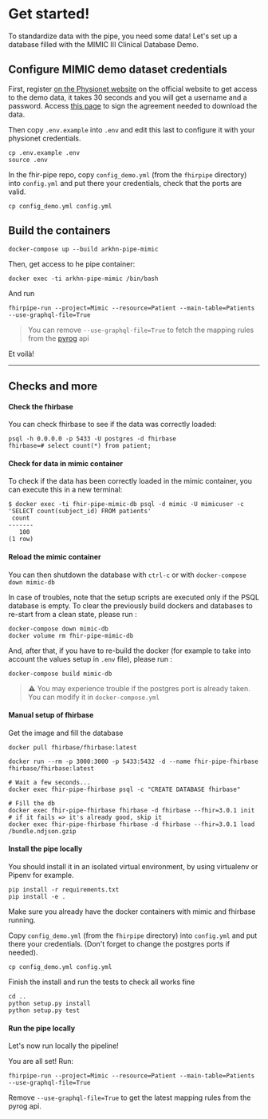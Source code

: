 
# Get started!

To standardize data with the pipe, you need some data! Let's set up a database filled with the MIMIC III Clinical Database Demo.

## Configure MIMIC demo dataset credentials

First, register [on the Physionet website](https://mimic.physionet.org/gettingstarted/demo/) on the official website to get access to the demo data, it takes 30 seconds and you will get a username and a password. Access [this page](https://physionet.org/works/MIMICIIIClinicalDatabaseDemo/) to sign the agreement needed to download the data.

Then copy `.env.example` into `.env` and edit this last to configure it with your physionet credentials.

```
cp .env.example .env
source .env
```

In the fhir-pipe repo, copy `config_demo.yml` (from the `fhirpipe` directory) into `config.yml` and put there your credentials, check that the ports are valid.

```
cp config_demo.yml config.yml
```

## Build the containers


```
docker-compose up --build arkhn-pipe-mimic
```

Then, get access to he pipe container:

```
docker exec -ti arkhn-pipe-mimic /bin/bash
```

And run

```
fhirpipe-run --project=Mimic --resource=Patient --main-table=Patients --use-graphql-file=True
```

> You can remove `--use-graphql-file=True` to fetch the mapping rules from the [pyrog](https://github.com/arkhn/pyrog) api

Et voilà!

---

## Checks and more

#### Check the fhirbase

You can check fhirbase to see if the data was correctly loaded:

```
psql -h 0.0.0.0 -p 5433 -U postgres -d fhirbase
fhirbase=# select count(*) from patient;
```

#### Check for data in mimic container

To check if the data has been correctly loaded in the mimic container, you can execute this in a new terminal:

```
$ docker exec -ti fhir-pipe-mimic-db psql -d mimic -U mimicuser -c 'SELECT count(subject_id) FROM patients'
 count
-------
   100
(1 row)
```

#### Reload the mimic container

You can then shutdown the database with `ctrl-c` or with `docker-compose down mimic-db`

In case of troubles, note that the setup scripts are executed only if the PSQL database is empty.
To clear the previously build dockers and databases to re-start from a clean state, please run :

```
docker-compose down mimic-db
docker volume rm fhir-pipe-mimic-db
```

And, after that, if you have to re-build the docker (for example to take into account the values setup in `.env` file), please run :

```
docker-compose build mimic-db
```

> :warning: You may experience trouble if the postgres port is already taken. You can modify it in `docker-compose.yml`



#### Manual setup of fhirbase

Get the image and fill the database

```
docker pull fhirbase/fhirbase:latest

docker run --rm -p 3000:3000 -p 5433:5432 -d --name fhir-pipe-fhirbase fhirbase/fhirbase:latest

# Wait a few seconds...
docker exec fhir-pipe-fhirbase psql -c "CREATE DATABASE fhirbase"

# Fill the db
docker exec fhir-pipe-fhirbase fhirbase -d fhirbase --fhir=3.0.1 init # if it fails => it's already good, skip it
docker exec fhir-pipe-fhirbase fhirbase -d fhirbase --fhir=3.0.1 load /bundle.ndjson.gzip
```

#### Install the pipe locally

You should install it in an isolated virtual environment, by using virtualenv or Pipenv for example.

```
pip install -r requirements.txt
pip install -e .
```

 Make sure you already have the docker containers with mimic and fhirbase running.

Copy `config_demo.yml` (from the `fhirpipe` directory) into `config.yml` and put there your credentials. (Don't forget to change the postgres ports if needed).

```
cp config_demo.yml config.yml
```

Finish the install and run the tests to check all works fine
```
cd ..
python setup.py install
python setup.py test
```

#### Run the pipe locally

Let's now run locally the pipeline!

You are all set! Run:

```
fhirpipe-run --project=Mimic --resource=Patient --main-table=Patients --use-graphql-file=True
```

Remove `--use-graphql-file=True` to get the latest mapping rules from the pyrog api.

